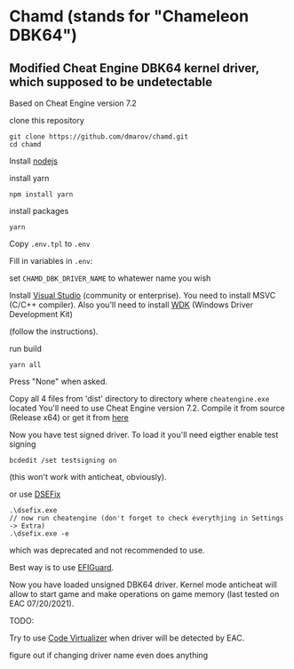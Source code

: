 # Chamd (stands for "Chameleon DBK64")

## Modified Cheat Engine DBK64 kernel driver, which supposed to be undetectable

Based on Cheat Engine version 7.2

clone this repository

```
git clone https://github.com/dmarov/chamd.git
cd chamd
```

Install [nodejs](https://nodejs.org/en/)

install yarn
```
npm install yarn
```

install packages
```
yarn
```

Copy `.env.tpl` to `.env`

Fill in variables in `.env`:

set `CHAMD_DBK_DRIVER_NAME` to whatewer name you wish

Install [Visual Studio](https://visualstudio.microsoft.com/thank-you-downloading-visual-studio/?sku=Community&rel=16)
(community or enterprise).
You need to install MSVC (C/C++ compiler).
Also you'll need to install [WDK](https://docs.microsoft.com/en-us/windows-hardware/drivers/download-the-wdk)
(Windows Driver Development Kit)

(follow the instructions).

run build
```
yarn all
```

Press "None" when asked.

Copy all 4 files from 'dist' directory to directory where `cheatengine.exe` located
You'll need to use Cheat Engine version 7.2. Compile it from source (Release x64)
or get it from [here](https://github.com/dmarov/cheat-engine/releases/tag/v7.2)

Now you have test signed driver.
To load it you'll need eigther enable test signing

```
bcdedit /set testsigning on
```
(this won't work with anticheat, obviously).

or use [DSEFix](https://github.com/hfiref0x/DSEFix)
```
.\dsefix.exe
// now run cheatengine (don't forget to check everythjing in Settings -> Extra)
.\dsefix.exe -e
```
which was deprecated and not recommended to use.

Best way is to use
[EFIGuard](https://github.com/Mattiwatti/EfiGuard).

Now you have loaded unsigned DBK64 driver.
Kernel mode anticheat will allow to start game and make operations on game memory
(last tested on EAC 07/20/2021).


TODO:

Try to use [Code Virtualizer](https://www.oreans.com/CodeVirtualizer.php) when driver will be detected by EAC.

figure out if changing driver name even does anything
